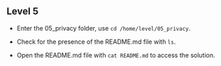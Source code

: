  ## Level 5
 - Enter the 05_privacy folder,  use `cd /home/level/05_privacy`.
 
 - Check for the presence of the README.md file with `ls`. 
 
 - Open the README.md file with  `cat README.md` to access the solution.
